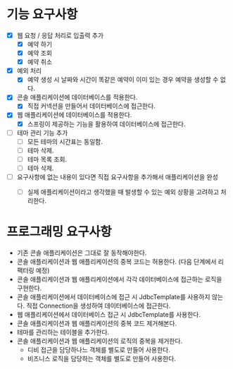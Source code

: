 # 기능 요구사항
- [x] 웹 요청 / 응답 처리로 입출력 추가 
  - [x] 예약 하기
  - [x] 예약 조회
  - [x] 예약 취소
- [x] 예외 처리
  - [x] 예약 생성 시 날짜와 시간이 똑같은 예약이 이미 있는 경우 예약을 생성할 수 없다.
- [x] 콘솔 애플리케이션에 데이터베이스를 적용한다.
  - [x] 직접 커넥션을 만들어서 데이터베이스에 접근한다.
- [x] 웹 애플리케이션에 데이터베이스를 적용한다.
  - [x] 스프링이 제공하는 기능을 활용하여 데이터베이스에 접근한다.
- [ ] 테마 관리 기능 추가
  - [ ] 모든 테마의 시간표는 동일함.
  - [ ] 테마 삭제.
  - [ ] 테마 목록 조회.
  - [ ] 테마 삭제.
- [ ] 요구사항에 없는 내용이 있다면 직접 요구사항을 추가해서 애플리케이션을 완성
  - [ ] 실제 애플리케이션이라고 생각했을 때 발생할 수 있는 예외 상황을 고려하고 처리한다.


# 프로그래밍 요구사항
- 기존 콘솔 애플리케이션은 그대로 잘 동작해야한다.
- 콘솔 애플리케이션과 웹 애플리케이션의 중복 코드는 허용한다. (다음 단계에서 리팩터링 예정)
- 콘솔 애플리케이션과 웹 애플리케이션에서 각각 데이터베이스에 접근하는 로직을 구현한다. 
- 콘솔 애플리케이션에서 데이터베이스에 접근 시 JdbcTemplate를 사용하지 않는다. 직접 Connection을 생성하여 데이터베이스에 접근한다. 
- 웹 애플리케이션에서 데이터베이스 접근 시 JdbcTemplate를 사용한다. 
- 콘솔 애플리케이션과 웹 애플리케이션의 중복 코드 제거해본다.
- 테마를 관리하는 테이블을 추가한다.
- 콘솔 애플리케이션과 웹 애플리케이션의 로직의 중복을 제거한다.
  - 디비 접근을 담당하나느 객체를 별도로 만들어 사용한다.
  - 비즈니스 로직을 담당하는 객체를 별도로 만들어 사용한다.